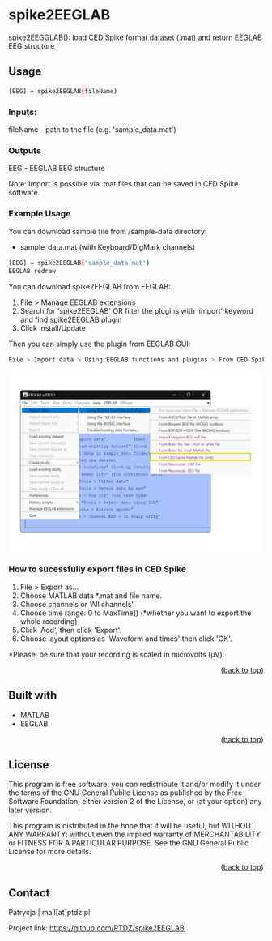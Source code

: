 <div id="top"></div>

# spike2EEGLAB

spike2EEGGLAB(): load CED Spike format dataset (.mat) and return EEGLAB EEG structure

## Usage
```sh
[EEG] = spike2EEGLAB(fileName)
```

### Inputs:
fileName - path to the file (e.g. 'sample_data.mat')

### Outputs
EEG - EEGLAB EEG structure

Note: Import is possible via .mat files that can be saved in CED Spike software.

### Example Usage

You can download sample file from /sample-data directory:
* sample_data.mat (with Keyboard/DigMark channels)

```sh
[EEG] = spike2EEGLAB('sample_data.mat')
EEGLAB redraw
```

You can download spike2EEGLAB from EEGLAB:
1. File > Manage EEGLAB extensions
2. Search for 'spike2EEGLAB' OR filter the plugins with 'import' keyword and find spike2EEGLAB plugin
3. Click Install/Update

Then you can simply use the plugin from EEGLAB GUI:
```sh
File > Import data > Using EEGLAB functions and plugins > From CED Spike Matlab file (.mat)
```
![EEGLAB GUI screenshot][EEGLAB-screenshot]
### How to sucessfully export files in CED Spike
1. File > Export as...
2. Choose MATLAB data *.mat and file name.
3. Choose channels or 'All channels'.
4. Choose time range: 0 to MaxTime() (*whether you want to export the whole recording)
5. Click 'Add', then click 'Export'.
6. Choose layout options as 'Waveform and times' then click 'OK'.

*Please, be sure that your recording is scaled in microvolts (µV).

<p align="right">(<a href="#top">back to top</a>)</p>

## Built with
* MATLAB
* EEGLAB

<p align="right">(<a href="#top">back to top</a>)</p>

## License
This program is free software; you can redistribute it and/or modify it under the terms of the GNU General Public License as published by the Free Software Foundation; either version 2 of the License, or (at your option) any later version.

This program is distributed in the hope that it will be useful, but WITHOUT ANY WARRANTY; without even the implied warranty of MERCHANTABILITY or FITNESS FOR A PARTICULAR PURPOSE.  See the GNU General Public License for more details.

<p align="right">(<a href="#top">back to top</a>)</p>

<!-- MARKDOWN LINKS & IMAGES -->
[EEGLAB-screenshot]: images/EEGLABscreen.png

## Contact

Patrycja | mail[at]ptdz.pl

Project link: https://github.com/PTDZ/spike2EEGLAB
